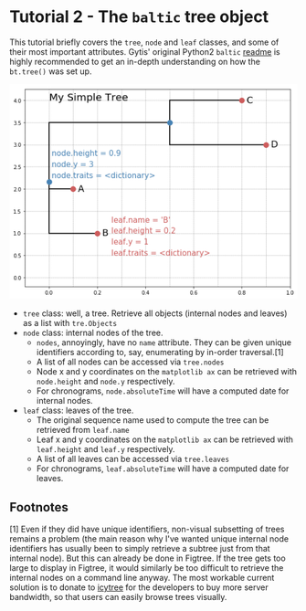 # Tutorial 2 - The `baltic` tree object

This tutorial briefly covers the `tree`, `node` and `leaf` classes, and some of their most important attributes. Gytis' original Python2 `baltic` [readme](https://github.com/blab/baltic) is highly recommended to get an in-depth understanding on how the `bt.tree()` was set up.

![Image of baltic tree diagram](https://github.com/Don86/baltic3/blob/master/assets/baltic-tree-example.png)

* `tree` class: well, a tree. Retrieve all objects (internal nodes and leaves) as a list with `tre.Objects`
* `node` class: internal nodes of the tree.
    - `nodes`, annoyingly, have no `name` attribute. They can be given unique identifiers according to, say, enumerating by in-order traversal.[1]
    - A list of all nodes can be accessed via `tree.nodes`
    - Node x and y coordinates on the `matplotlib ax` can be retrieved with `node.height` and `node.y` respectively.
    - For chronograms, `node.absoluteTime` will have a computed date for internal nodes.
* `leaf` class: leaves of the tree.
    - The original sequence name used to compute the tree can be retrieved from `leaf.name`
    - Leaf x and y coordinates on the `matplotlib ax` can be retrieved with `leaf.height` and `leaf.y` respectively.
    - A list of all leaves can be accessed via `tree.leaves`
    - For chronograms, `leaf.absoluteTime` will have a computed date for leaves.


## Footnotes

[1] Even if they did have unique identifiers, non-visual subsetting of trees remains a problem (the main reason why I've wanted unique internal node identifiers has usually been to simply retrieve a subtree just from that internal node). But this can already be done in Figtree. If the tree gets too large to display in Figtree, it would similarly be too difficult to retrieve the internal nodes on a command line anyway. The most workable current solution is to donate to [icytree](https://icytree.org) for the developers to buy more server bandwidth, so that users can easily browse trees visually.
